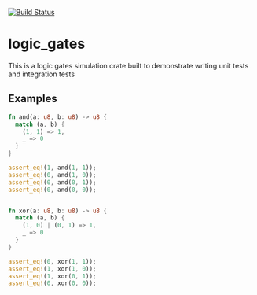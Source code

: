 [![Build Status](https://travis-ci.org/pejoccy/logic_gate_simulator.svg?branch=master)](https://travis-ci.org/pejoccy/logic_gate_simulator)

# logic_gates

This is a logic gates simulation crate built to demonstrate writing unit tests and integration tests


## Examples

```rust
fn and(a: u8, b: u8) -> u8 {
  match (a, b) {
    (1, 1) => 1,
    _ => 0
  }
}

assert_eq!(1, and(1, 1));
assert_eq!(0, and(1, 0));
assert_eq!(0, and(0, 1));
assert_eq!(0, and(0, 0));


fn xor(a: u8, b: u8) -> u8 {
  match (a, b) {
    (1, 0) | (0, 1) => 1,
    _ => 0
  }
}

assert_eq!(0, xor(1, 1));
assert_eq!(1, xor(1, 0));
assert_eq!(1, xor(0, 1));
assert_eq!(0, xor(0, 0));
```

